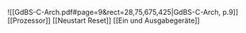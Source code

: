![[GdBS-C-Arch.pdf#page=9&rect=28,75,675,425|GdBS-C-Arch, p.9]]
 [[Prozessor]]
 [[Neustart Reset]]
 [[Ein und Ausgabegeräte]]








